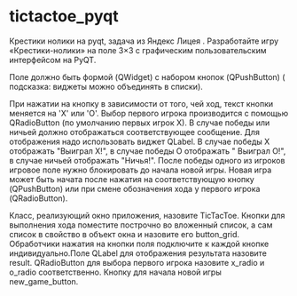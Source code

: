 # tictactoe_pyqt
Крестики нолики на pyqt, задача из Яндекс Лицея .
Разработайте игру «Крестики-нолики» на поле 3×3 с графическим пользовательским интерфейсом на PyQT.

Поле должно быть формой (QWidget) с набором кнопок (QPushButton) ( подсказка: виджеты можно объединять в списки).

При нажатии на кнопку в зависимости от того, чей ход, текст кнопки меняется на 'X' или 'O'. Выбор первого игрока производится с помощью QRadioButton (по умолчанию первых игрок X). В случае победы или ничьей должно отображаться соответствующее сообщение. Для отображения надо использовать виджет QLabel. В случае победы X отображать "Выиграл X!", в случае победы O отображать " Выиграл O!", в случае ничьей отображать "Ничья!". После победы одного из игроков игровое поле нужно блокировать до начала новой игры. Новая игра может быть начата после нажатия на соответствующую кнопку (QPushButton) или при смене обозначения хода у первого игрока (QRadioButton).

Класс, реализующий окно приложения, назовите TicTacToe. Кнопки для выполнения хода поместите построчно во вложенный список, а сам список в свойство в объект окна и назовите его button_grid. Обработчики нажатия на кнопки поля подключите к каждой кнопке индивидуально.Поле QLabel для отображения результата назовите result. QRadioButton для выбора первого игрока назовите x_radio и o_radio соответственно. Кнопку для начала новой игры new_game_button.
